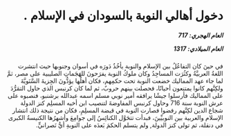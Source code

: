<h1 dir="rtl">دخول أهالي النوبة بالسودان في الإسلام  .</h1>

<h5 dir="rtl">العام الهجري:  717

العام الميلادي: 1317

</h5>

<p dir="rtl">في حينَ كان التفاعُلُ بين الإسلام والنوبة يأخُذُ دَورَه في أسوان وجنوبها حيث انتشرت اللغةُ العربيَّةُ وكثُرَت المساجِدُ وكان ملوكُ النوبة يفرَحونَ للهَجَماتِ الصليبية على مصر، ثمَّ لما جاء عهد المماليك خضعت النوبة تحت حكمِهم، فكان أهلُها يؤدُّونَ الجِزيةَ السَّنَويَّةَ ولكِنَّهم كانوا يمتنعون أحيانًا، فحصلت بينهم حروبٌ، ثم لما كان كرنبس الذي حاول التمَرُّدَ على المماليك فأرسلوا جيشًا يرافقه أمير نوبي مسلم اسمه عبدالله برشنبو، فنصبوه على عرش النوبة سنة 716 وحاول كرنبس المفاوضةَ لتنصيب ابن أخيه المسلِم كنز الدولة شجاع الدين لكِنَّهم رفضوا فصارت النوبة في قبضة المسلِمِ، فكان من نتيجة ذلك انتشار الإسلام والعربية بين النوبيِّينَ، فبدأت تتحَوَّل الكنائِسُ إلى جوامِعَ وأشهرُها الكنيسةُ الكبرى في دنقلة، ثم تولى كنز الدولة, ولم يتسلم الحكمَ بَعدَه على النوبةِ أيُّ نَصرانيٍّ.</p></br>
